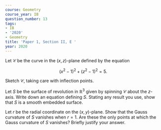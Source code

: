 ```yaml
---
course: Geometry
course_year: IB
question_number: 13
tags:
- IB
- '2020'
- Geometry
title: 'Paper 1, Section II, E '
year: 2020
---
```




Let $\mathcal{C}$ be the curve in the $(x, z)$-plane defined by the equation

$$\left(x^{2}-1\right)^{2}+\left(z^{2}-1\right)^{2}=5 .$$

Sketch $\mathcal{C}$, taking care with inflection points.

Let $S$ be the surface of revolution in $\mathbb{R}^{3}$ given by spinning $\mathcal{C}$ about the $z$-axis. Write down an equation defining $S$. Stating any result you use, show that $S$ is a smooth embedded surface.

Let $r$ be the radial coordinate on the $(x, y)$-plane. Show that the Gauss curvature of $S$ vanishes when $r=1$. Are these the only points at which the Gauss curvature of $S$ vanishes? Briefly justify your answer.